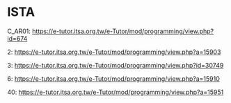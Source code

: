 # ISTA
C_AR01: https://e-tutor.itsa.org.tw/e-Tutor/mod/programming/view.php?id=674

2: https://e-tutor.itsa.org.tw/e-Tutor/mod/programming/view.php?a=15903

3: https://e-tutor.itsa.org.tw/e-Tutor/mod/programming/view.php?id=30749

6: https://e-tutor.itsa.org.tw/e-Tutor/mod/programming/view.php?a=15910

40: https://e-tutor.itsa.org.tw/e-Tutor/mod/programming/view.php?a=15951
